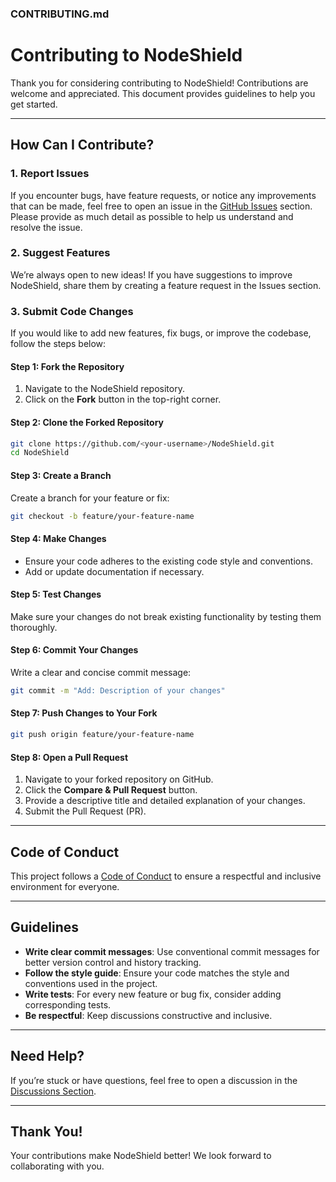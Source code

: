 ### CONTRIBUTING.md

# Contributing to NodeShield  

Thank you for considering contributing to NodeShield! Contributions are welcome and appreciated. This document provides guidelines to help you get started.  

---

## How Can I Contribute?  

### 1. Report Issues  
If you encounter bugs, have feature requests, or notice any improvements that can be made, feel free to open an issue in the [GitHub Issues](https://github.com/AbhishekSuresh2/NodeShield/issues) section. Please provide as much detail as possible to help us understand and resolve the issue.  

### 2. Suggest Features  
We’re always open to new ideas! If you have suggestions to improve NodeShield, share them by creating a feature request in the Issues section.  

### 3. Submit Code Changes  
If you would like to add new features, fix bugs, or improve the codebase, follow the steps below:  

#### Step 1: Fork the Repository  
1. Navigate to the NodeShield repository.  
2. Click on the **Fork** button in the top-right corner.  

#### Step 2: Clone the Forked Repository  
```bash  
git clone https://github.com/<your-username>/NodeShield.git  
cd NodeShield  
```  

#### Step 3: Create a Branch  
Create a branch for your feature or fix:  
```bash  
git checkout -b feature/your-feature-name  
```  

#### Step 4: Make Changes  
- Ensure your code adheres to the existing code style and conventions.  
- Add or update documentation if necessary.  

#### Step 5: Test Changes  
Make sure your changes do not break existing functionality by testing them thoroughly.  

#### Step 6: Commit Your Changes  
Write a clear and concise commit message:  
```bash  
git commit -m "Add: Description of your changes"  
```  

#### Step 7: Push Changes to Your Fork  
```bash  
git push origin feature/your-feature-name  
```  

#### Step 8: Open a Pull Request  
1. Navigate to your forked repository on GitHub.  
2. Click the **Compare & Pull Request** button.  
3. Provide a descriptive title and detailed explanation of your changes.  
4. Submit the Pull Request (PR).  

---

## Code of Conduct  

This project follows a [Code of Conduct](CODE_OF_CONDUCT.md) to ensure a respectful and inclusive environment for everyone.  

---

## Guidelines  

- **Write clear commit messages**: Use conventional commit messages for better version control and history tracking.  
- **Follow the style guide**: Ensure your code matches the style and conventions used in the project.  
- **Write tests**: For every new feature or bug fix, consider adding corresponding tests.  
- **Be respectful**: Keep discussions constructive and inclusive.  

---

## Need Help?  

If you’re stuck or have questions, feel free to open a discussion in the [Discussions Section](https://github.com/AbhishekSuresh2/NodeShield/discussions).  

---

## Thank You!  

Your contributions make NodeShield better! We look forward to collaborating with you.  
